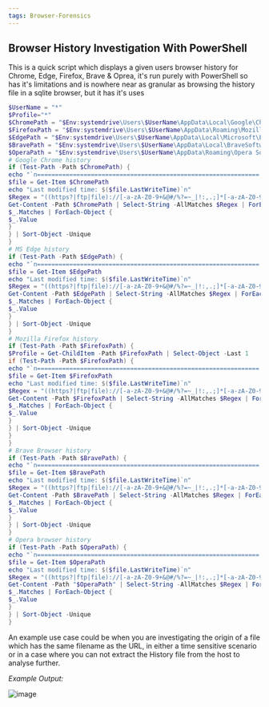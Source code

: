 ```yaml
---
tags: Browser-Forensics
---
```


## Browser History Investigation With PowerShell

This is a quick script which displays a given users browser history for Chrome, Edge, Firefox, Brave & Oprea, it's run purely with PowerShell so has it's limitations and is nowhere near as granular as browsing the history file in a sqlite browser, but it has it's uses

```powershell
$UserName = "*"
$Profile="*"
$ChromePath = "$Env:systemdrive\Users\$UserName\AppData\Local\Google\Chrome\User Data\$Profile\History"
$FirefoxPath = "$Env:systemdrive\Users\$UserName\AppData\Roaming\Mozilla\Firefox\Profiles\$Profile\places.sqlite"
$EdgePath = "$Env:systemdrive\Users\$UserName\AppData\Local\Microsoft\Edge\User Data\$Profile\History"
$BravePath = "$Env:systemdrive\Users\$UserName\AppData\Local\BraveSoftware\Brave-Browser\User Data\$Profile\History"
$OperaPath = "$Env:systemdrive\Users\$UserName\AppData\Roaming\Opera Software\Opera Stable\$Profile\History"
# Google Chrome history
if (Test-Path -Path $ChromePath) {
echo "`n============================================================== Google Chrome History ==============================================================`n"
$file = Get-Item $ChromePath
echo "Last modified time: $($file.LastWriteTime)`n"
$Regex = "((https?|ftp|file)://[-a-zA-Z0-9+&@#/%?=~_|!:,.;]*[-a-zA-Z0-9+&@#/%=~_|])"
Get-Content -Path $ChromePath | Select-String -AllMatches $Regex | ForEach-Object {
$_.Matches | ForEach-Object {
$_.Value
}
} | Sort-Object -Unique
}
# MS Edge history
if (Test-Path -Path $EdgePath) {
echo "`n============================================================== Microsoft Edge History ==============================================================`n"
$file = Get-Item $EdgePath
echo "Last modified time: $($file.LastWriteTime)`n"
$Regex = "((https?|ftp|file)://[-a-zA-Z0-9+&@#/%?=~_|!:,.;]*[-a-zA-Z0-9+&@#/%=~_|])"
Get-Content -Path $EdgePath | Select-String -AllMatches $Regex | ForEach-Object {
$_.Matches | ForEach-Object {
$_.Value
}
} | Sort-Object -Unique
}
# Mozilla Firefox history
if (Test-Path -Path $FirefoxPath) {
$Profile = Get-ChildItem -Path $FirefoxPath | Select-Object -Last 1
if (Test-Path -Path $FirefoxPath) {
echo "`n============================================================== Mozilla Firefox History ==============================================================`n"
$file = Get-Item $FirefoxPath
echo "Last modified time: $($file.LastWriteTime)`n"
$Regex = "((https?|ftp|file)://[-a-zA-Z0-9+&@#/%?=~_|!:,.;]*[-a-zA-Z0-9+&@#/%=~_|])"
Get-Content -Path $FirefoxPath | Select-String -AllMatches $Regex | ForEach-Object {
$_.Matches | ForEach-Object {
$_.Value
}
} | Sort-Object -Unique
}
}
# Brave Browser history
if (Test-Path -Path $BravePath) {
echo "`n============================================================== Brave History ==============================================================`n"
$file = Get-Item $BravePath
echo "Last modified time: $($file.LastWriteTime)`n"
$Regex = "((https?|ftp|file)://[-a-zA-Z0-9+&@#/%?=~_|!:,.;]*[-a-zA-Z0-9+&@#/%=~_|])"
Get-Content -Path $BravePath | Select-String -AllMatches $Regex | ForEach-Object {
$_.Matches | ForEach-Object {
$_.Value
}
} | Sort-Object -Unique
}
# Opera browser history
if (Test-Path -Path $OperaPath) {
echo "`n============================================================== Opera History ==============================================================`n"
$file = Get-Item $OperaPath
echo "Last modified time: $($file.LastWriteTime)`n"
$Regex = "((https?|ftp|file)://[-a-zA-Z0-9+&@#/%?=~_|!:,.;]*[-a-zA-Z0-9+&@#/%=~_|])"
Get-Content -Path "$OperaPath" | Select-String -AllMatches $Regex | ForEach-Object {
$_.Matches | ForEach-Object {
$_.Value
}
} | Sort-Object -Unique
}
```


An example use case could be when you are investigating the origin of a file which has the same filename as the URL, in either a time sensitive scenario or in a case where you can not extract the History file from the host to analyse further.

_Example Output:_

![image](https://github.com/MZHeader/MZHeader.github.io/assets/151963631/e066de39-6e92-4a7f-834d-9f0b7baa0622)







